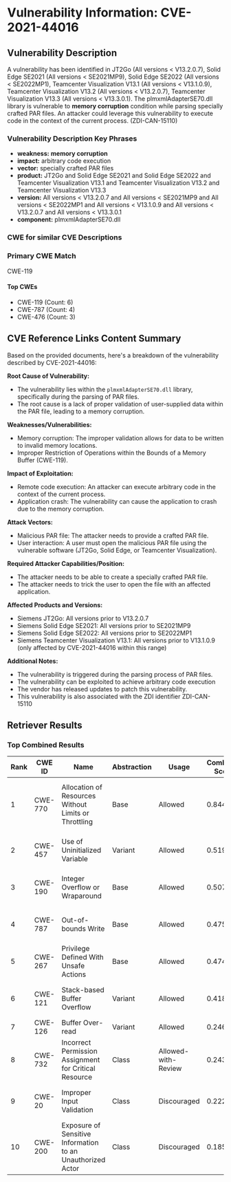 # Vulnerability Information: CVE-2021-44016

## Vulnerability Description
A vulnerability has been identified in JT2Go (All versions < V13.2.0.7), Solid Edge SE2021 (All versions < SE2021MP9), Solid Edge SE2022 (All versions < SE2022MP1), Teamcenter Visualization V13.1 (All versions < V13.1.0.9), Teamcenter Visualization V13.2 (All versions < V13.2.0.7), Teamcenter Visualization V13.3 (All versions < V13.3.0.1). The plmxmlAdapterSE70.dll library is vulnerable to **memory corruption** condition while parsing specially crafted PAR files. An attacker could leverage this vulnerability to execute code in the context of the current process. (ZDI-CAN-15110)

### Vulnerability Description Key Phrases
- **weakness:** **memory corruption**
- **impact:** arbitrary code execution
- **vector:** specially crafted PAR files
- **product:** JT2Go and Solid Edge SE2021 and Solid Edge SE2022 and Teamcenter Visualization V13.1 and Teamcenter Visualization V13.2 and Teamcenter Visualization V13.3
- **version:** All versions < V13.2.0.7 and All versions < SE2021MP9 and All versions < SE2022MP1 and All versions < V13.1.0.9 and All versions < V13.2.0.7 and All versions < V13.3.0.1
- **component:** plmxmlAdapterSE70.dll

### CWE for similar CVE Descriptions
### Primary CWE Match
CWE-119

#### Top CWEs
- CWE-119 (Count: 6)
- CWE-787 (Count: 4)
- CWE-476 (Count: 3)

## CVE Reference Links Content Summary
Based on the provided documents, here's a breakdown of the vulnerability described by CVE-2021-44016:

**Root Cause of Vulnerability:**
- The vulnerability lies within the `plmxmlAdapterSE70.dll` library, specifically during the parsing of PAR files.
- The root cause is a lack of proper validation of user-supplied data within the PAR file, leading to a memory corruption.

**Weaknesses/Vulnerabilities:**
- Memory corruption: The improper validation allows for data to be written to invalid memory locations.
- Improper Restriction of Operations within the Bounds of a Memory Buffer (CWE-119).

**Impact of Exploitation:**
- Remote code execution: An attacker can execute arbitrary code in the context of the current process.
- Application crash: The vulnerability can cause the application to crash due to the memory corruption.

**Attack Vectors:**
- Malicious PAR file: The attacker needs to provide a crafted PAR file.
- User interaction: A user must open the malicious PAR file using the vulnerable software (JT2Go, Solid Edge, or Teamcenter Visualization).

**Required Attacker Capabilities/Position:**
- The attacker needs to be able to create a specially crafted PAR file.
- The attacker needs to trick the user to open the file with an affected application.

**Affected Products and Versions:**
- Siemens JT2Go: All versions prior to V13.2.0.7
- Siemens Solid Edge SE2021: All versions prior to SE2021MP9
- Siemens Solid Edge SE2022: All versions prior to SE2022MP1
- Siemens Teamcenter Visualization V13.1: All versions prior to V13.1.0.9 (only affected by CVE-2021-44016 within this range)

**Additional Notes:**
- The vulnerability is triggered during the parsing process of PAR files.
- The vulnerability can be exploited to achieve arbitrary code execution
- The vendor has released updates to patch this vulnerability.
- This vulnerability is also associated with the ZDI identifier ZDI-CAN-15110

## Retriever Results

### Top Combined Results

| Rank | CWE ID | Name | Abstraction | Usage | Combined Score | Retrievers | Individual Scores |
|------|--------|------|-------------|-------|---------------|------------|-------------------|
| 1 | CWE-770 | Allocation of Resources Without Limits or Throttling | Base | Allowed | 0.8442 | dense, sparse, graph | dense: 0.545, sparse: 0.374, graph: 1.000 |
| 2 | CWE-457 | Use of Uninitialized Variable | Variant | Allowed | 0.5197 | sparse, graph | sparse: 0.435, graph: 0.879 |
| 3 | CWE-190 | Integer Overflow or Wraparound | Base | Allowed | 0.5073 | sparse, graph | sparse: 0.262, graph: 1.000 |
| 4 | CWE-787 | Out-of-bounds Write | Base | Allowed | 0.4758 | dense, sparse | dense: 0.551, sparse: 0.350 |
| 5 | CWE-267 | Privilege Defined With Unsafe Actions | Base | Allowed | 0.4745 | sparse, graph | sparse: 0.357, graph: 0.757 |
| 6 | CWE-121 | Stack-based Buffer Overflow | Variant | Allowed | 0.4185 | dense, sparse | dense: 0.573, sparse: 0.291 |
| 7 | CWE-126 | Buffer Over-read | Variant | Allowed | 0.2468 | sparse | sparse: 0.467 |
| 8 | CWE-732 | Incorrect Permission Assignment for Critical Resource | Class | Allowed-with-Review | 0.2439 | dense, sparse | dense: 0.543, sparse: 0.250 |
| 9 | CWE-20 | Improper Input Validation | Class | Discouraged | 0.2228 | dense, sparse | dense: 0.562, sparse: 0.378 |
| 10 | CWE-200 | Exposure of Sensitive Information to an Unauthorized Actor | Class | Discouraged | 0.1850 | dense, sparse | dense: 0.543, sparse: 0.247 |

